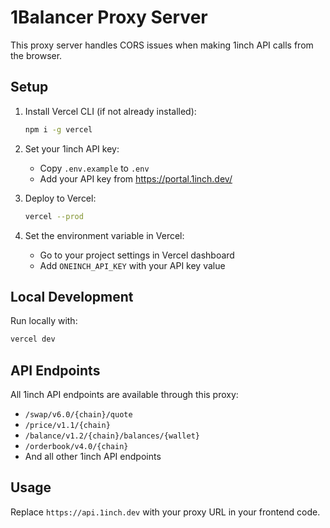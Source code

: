 # 1Balancer Proxy Server

This proxy server handles CORS issues when making 1inch API calls from the browser.

## Setup

1. Install Vercel CLI (if not already installed):
   ```bash
   npm i -g vercel
   ```

2. Set your 1inch API key:
   - Copy `.env.example` to `.env`
   - Add your API key from https://portal.1inch.dev/

3. Deploy to Vercel:
   ```bash
   vercel --prod
   ```

4. Set the environment variable in Vercel:
   - Go to your project settings in Vercel dashboard
   - Add `ONEINCH_API_KEY` with your API key value

## Local Development

Run locally with:
```bash
vercel dev
```

## API Endpoints

All 1inch API endpoints are available through this proxy:
- `/swap/v6.0/{chain}/quote`
- `/price/v1.1/{chain}`
- `/balance/v1.2/{chain}/balances/{wallet}`
- `/orderbook/v4.0/{chain}`
- And all other 1inch API endpoints

## Usage

Replace `https://api.1inch.dev` with your proxy URL in your frontend code.

